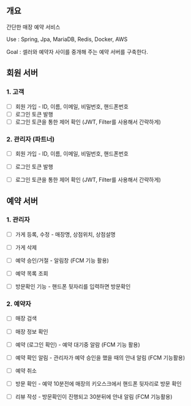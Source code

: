 ## 개요
간단한 매장 예약 서비스 

Use : Spring, Jpa, MariaDB, Redis, Docker, AWS

Goal : 셀러와 예약자 사이를 중개해 주는 예약 서버를 구축한다. 

## 회원 서버 

### 1. 고객
- [ ] 회원 가입 - ID, 이름, 이메일, 비밀번호, 핸드폰번호
- [ ] 로그인 토큰 발행
- [ ] 로그인 토큰을 통한 제어 확인 (JWT, Filter를 사용해서 간략하게)

### 2. 관리자 (파트너)
- [ ] 회원 가입 - ID, 이름, 이메일, 비밀번호, 핸드폰번호 
- [ ] 로그인 토큰 발행
- [ ] 로그인 토큰을 통한 제어 확인 (JWT, Filter를 사용해서 간략하게)




## 예약 서버

### 1. 관리자 
- [ ] 가게 등록, 수정 - 매장명, 상점위치, 상점설명
- [ ] 가게 삭제
- [ ] 예약 승인/거절 - 알림창 (FCM 기능 활용) 
- [ ] 예약 목록 조회
- [ ] 방문확인 기능 - 핸드폰 뒷자리를 입력하면 방문확인


### 2. 예약자
- [ ] 매장 검색
- [ ] 매장 정보 확인
- [ ] 예약 (로그인 확인) - 예약 대기중 알람 (FCM 기능 활용)
- [ ] 예약 확인 알림 - 관리자가 예약 승인을 했을 때의 안내 알림 (FCM 기능활용)
- [ ] 예약 취소
- [ ] 방문 확인 - 예약 10분전에 매장의 키오스크에서 핸드폰 뒷자리로 방문 확인
- [ ] 리뷰 작성 - 방문확인이 진행되고 30분뒤에 안내 알림 (FCM 기능활용)


















